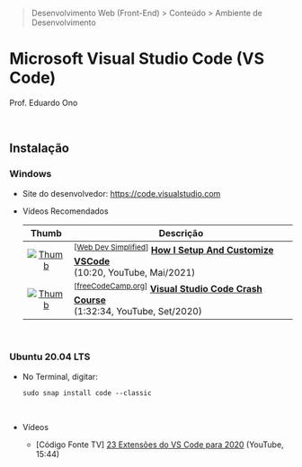 > Desenvolvimento Web (Front-End) > Conteúdo > Ambiente de Desenvolvimento

# Microsoft Visual Studio Code (VS Code)

Prof. Eduardo Ono

<br>

## Instalação

### Windows

* Site do desenvolvedor: https://code.visualstudio.com

* Vídeos Recomendados

  | Thumb | Descrição |
  | :-: | --- |
  | [![Thumb](https://img.youtube.com/vi/VknMxAIbJj4/default.jpg)](https://www.youtube.com/watch?v=VknMxAIbJj4 "How I Setup And Customize VSCode") | <sup>[[Web Dev Simplified]]</sup> [__How I Setup And Customize VSCode__](https://www.youtube.com/watch?v=VknMxAIbJj4) <br> (10:20, YouTube, Mai/2021)
  | [![Thumb](https://img.youtube.com/vi/WPqXP_kLzpo/default.jpg)](https://www.youtube.com/watch?v=WPqXP_kLzpo "Visual Studio Code Crash Course") | <sup>[[freeCodeCamp.org]]</sup> [__Visual Studio Code Crash Course__](https://www.youtube.com/watch?v=WPqXP_kLzpo) <br> (1:32:34, YouTube, Set/2020)

<br>

### Ubuntu 20.04 LTS

* No Terminal, digitar:

  ```
  sudo snap install code --classic
  ```

<br>

* Vídeos

  * [Código Fonte TV] [23 Extensões do VS Code para 2020](https://www.youtube.com/watch?v=tmgpF7Bn3_E) (YouTube, 15:44)

<br>

[Web Dev Simplified]: https://www.youtube.com/c/WebDevSimplified/videos
[freeCodeCamp.org]: https://www.youtube.com/c/Freecodecamp/videos
